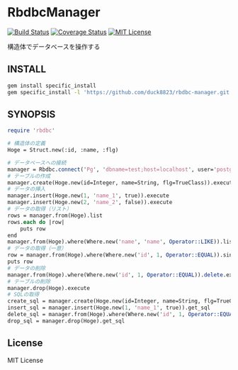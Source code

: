 # RbdbcManager
[![Build Status](https://travis-ci.org/duck8823/rbdbc-manager.svg?branch=master)](https://travis-ci.org/duck8823/rbdbc-manager)
[![Coverage Status](http://coveralls.io/repos/github/duck8823/rbdbc-manager/badge.svg?branch=master)](https://coveralls.io/github/duck8823/rbdbc-manager?branch=master)
[![MIT License](http://img.shields.io/badge/license-MIT-blue.svg?style=flat)](LICENSE)  
  
構造体でデータベースを操作する  
  
## INSTALL
```sh
gem install specific_install
gem specific_install -l 'https://github.com/duck8823/rbdbc-manager.git'
```
  
## SYNOPSIS
```perl
require 'rbdbc'

# 構造体の定義
Hoge = Struct.new(:id, :name, :flg)

# データベースへの接続
manager = Rbdbc.connect('Pg', 'dbname=test;host=localhost', user='postgres')
# テーブルの作成
manager.create(Hoge.new(id=Integer, name=String, flg=TrueClass)).execute
# データの挿入
manager.insert(Hoge.new(1, 'name_1', true)).execute
manager.insert(Hoge.new(2, 'name_2', false)).execute
# データの取得（リスト）
rows = manager.from(Hoge).list
rows.each do |row|
	puts row
end
manager.from(Hoge).where(Where.new('name', 'name', Operator::LIKE)).list
# データの取得（一意）
row = manager.from(Hoge).where(Where.new('id', 1, Operator::EQUAL)).single_result
puts row
# データの削除
manager.from(Hoge).where(Where.new('id', 1, Operator::EQUAL)).delete.execute
# テーブルの削除
manager.drop(Hoge).execute
# SQLの取得
create_sql = manager.create(Hoge.new(id=Integer, name=String, flg=TrueClass)).get_sql
insert_sql = manager.insert(Hoge.new(1, 'name_1', true)).get_sql
delete_sql = manager.from(Hoge).where(Where.new('id', 1, Operator::EQUAL)).delete.get_sql
drop_sql = manager.drop(Hoge).get_sql
```

## License
MIT License